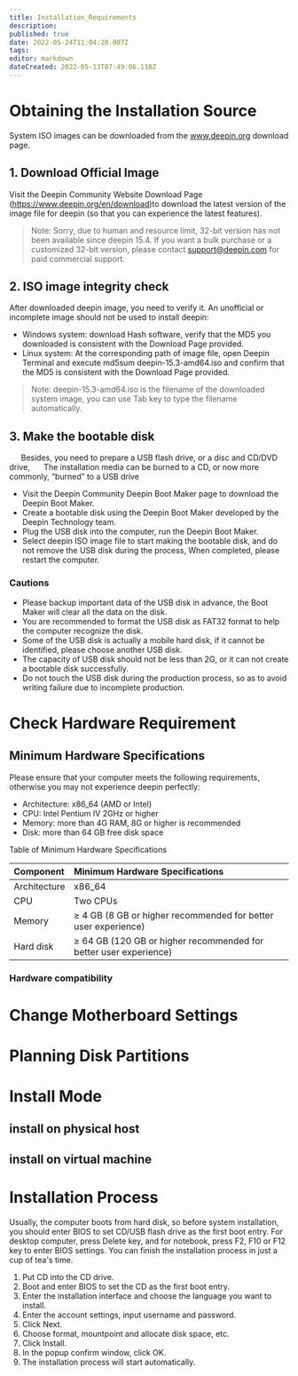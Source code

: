 ```yaml
---
title: Installation_Requirements
description: 
published: true
date: 2022-05-24T11:04:20.007Z
tags: 
editor: markdown
dateCreated: 2022-05-13T07:49:06.118Z
---
```


# Obtaining the Installation Source
System ISO images can be downloaded from the www.deepin.org download page. 
## 1. Download Official Image
Visit the Deepin Community Website Download Page (https://www.deepin.org/en/download)to download the latest version of the image file for deepin (so that you can experience the latest features).

> Note:
Sorry, due to human and resource limit, 32-bit version has not been available since deepin 15.4. If you want a bulk purchase or a customized 32-bit version, please contact support@deepin.com for paid commercial support.

## 2. ISO image integrity check
After downloaded deepin image, you need to verify it. An unofficial or incomplete image should not be used to install deepin:  
- Windows system: download Hash software, verify that the MD5 you downloaded is consistent with the Download Page provided. 
- Linux system: At the corresponding path of image file, open Deepin Terminal and execute md5sum deepin-15.3-amd64.iso and confirm that the MD5 is consistent with the Download Page provided.

> Note: deepin-15.3-amd64.iso is the filename of the downloaded system image, you can use Tab key to type the filename automatically.

## 3. Make the bootable disk

&emsp;&ensp;Besides, you need to prepare a USB flash drive, or a disc and CD/DVD drive,
&emsp;&ensp;The installation media can be burned to a CD, or now more commonly, “burned” to a USB drive
- Visit the Deepin Community Deepin Boot Maker page to download the Deepin Boot Maker.
- Create a bootable disk using the Deepin Boot Maker developed by the Deepin Technology team. 
- Plug the USB disk into the computer, run the Deepin Boot Maker. 
- Select deepin ISO image file to start making the bootable disk, and do not remove the USB disk during the process, When completed, please restart the computer.

### Cautions

- Please backup important data of the USB disk in advance, the Boot Maker will clear all the data on the disk.
- You are recommended to format the USB disk as FAT32 format to help the computer recognize the disk.
- Some of the USB disk is actually a mobile hard disk, if it cannot be identified, please choose another USB disk.
- The capacity of USB disk should not be less than 2G, or it can not create a bootable disk successfully.
- Do not touch the USB disk during the production process, so as to avoid writing failure due to incomplete production.

# Check Hardware Requirement
## Minimum Hardware Specifications

Please ensure that your computer meets the following requirements, otherwise you may not experience deepin perfectly:

- Architecture: x86_64 (AMD or Intel)
- CPU: Intel Pentium IV 2GHz or higher
- Memory: more than 4G RAM, 8G or higher is recommended
- Disk: more than 64 GB free disk space

Table of Minimum Hardware Specifications

| **Component** |                 **Minimum Hardware Specifications**              |
| :------------ | :-------------------------------------------------------------- |
| Architecture  |  x86_64                                                |
| CPU           | Two CPUs                                                         |
| Memory        | ≥ 4 GB (8 GB or higher recommended for better user experience)   |
| Hard disk     | ≥ 64 GB (120 GB or higher recommended for better user experience)|

### Hardware compatibility

# Change Motherboard Settings


# Planning Disk Partitions
# Install Mode
## install on physical host
## install on virtual machine

# Installation Process

   Usually, the computer boots from hard disk, so before system installation, you should enter BIOS to set CD/USB flash drive as the first boot entry.
   For desktop computer, press Delete key, and for notebook, press F2, F10 or F12 key to enter BIOS settings.
   You can finish the installation process in just a cup of tea's time.

1. Put CD into the CD drive.
2. Boot and enter BIOS to set the CD as the first boot entry.
3. Enter the installation interface and choose the language you want to install.
4. Enter the account settings, input username and password.
5. Click Next.
6. Choose format, mountpoint and allocate disk space, etc.
7. Click Install.
8. In the popup confirm window, click OK.
9. The installation process will start automatically.